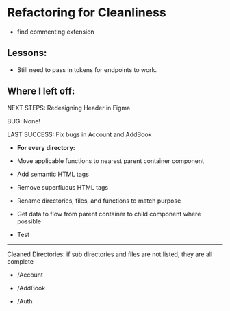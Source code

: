 # Refactoring for Cleanliness

- find commenting extension

## Lessons:

- Still need to pass in tokens for endpoints to work.

## Where I left off:

NEXT STEPS: Redesigning Header in Figma

BUG: None!

LAST SUCCESS: Fix bugs in Account and AddBook

- **For every directory:**

- Move applicable functions to nearest parent container component

- Add semantic HTML tags

- Remove superfluous HTML tags

- Rename directories, files, and functions to match purpose

- Get data to flow from parent container to child component where possible

- Test

---

Cleaned Directories:
if sub directories and files are not listed, they are all complete

- /Account

- /AddBook

- /Auth
